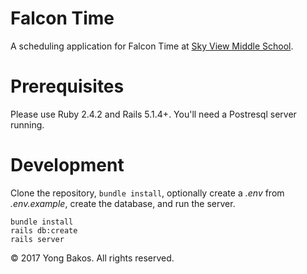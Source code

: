 # Falcon Time

A scheduling application for Falcon Time at [Sky View Middle School](https://www.bend.k12.or.us/skyview).

# Prerequisites

Please use Ruby 2.4.2 and Rails 5.1.4+. You'll need a Postresql server running.

# Development

Clone the repository, `bundle install`, optionally create a _.env_ from _.env.example_, create the database, and run the server.

```
bundle install
rails db:create
rails server
```


&copy; 2017 Yong Bakos. All rights reserved.
